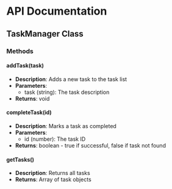 # API Documentation

## TaskManager Class

### Methods

#### addTask(task)
- **Description**: Adds a new task to the task list
- **Parameters**: 
  - task (string): The task description
- **Returns**: void

#### completeTask(id)
- **Description**: Marks a task as completed
- **Parameters**: 
  - id (number): The task ID
- **Returns**: boolean - true if successful, false if task not found

#### getTasks()
- **Description**: Returns all tasks
- **Returns**: Array of task objects

